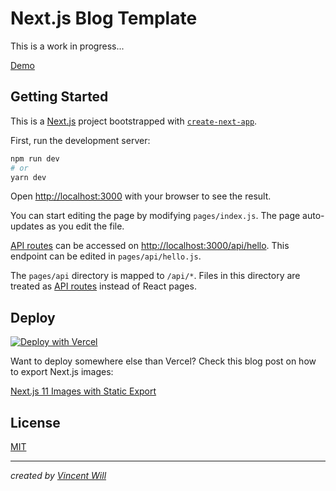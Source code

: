 # Next.js Blog Template

This is a work in progress...

[Demo](https://wwebdev-nextjs-blog-template.vercel.app/)

## Getting Started

This is a [Next.js](https://nextjs.org/) project bootstrapped with [`create-next-app`](https://github.com/vercel/next.js/tree/canary/packages/create-next-app).

First, run the development server:

```bash
npm run dev
# or
yarn dev
```

Open [http://localhost:3000](http://localhost:3000) with your browser to see the result.

You can start editing the page by modifying `pages/index.js`. The page auto-updates as you edit the file.

[API routes](https://nextjs.org/docs/api-routes/introduction) can be accessed on [http://localhost:3000/api/hello](http://localhost:3000/api/hello). This endpoint can be edited in `pages/api/hello.js`.

The `pages/api` directory is mapped to `/api/*`. Files in this directory are treated as [API routes](https://nextjs.org/docs/api-routes/introduction) instead of React pages.


## Deploy

[![Deploy with Vercel](https://vercel.com/button)](https://vercel.com/new/clone?repository-url=https%3A%2F%2Fgithub.com%2Fwwebdev%2Fnextjs-blog-template)

Want to deploy somewhere else than Vercel? Check this blog post on how to export Next.js images:

[Next.js 11 Images with Static Export](https://maxrohde.com/2021/07/25/next-js-11-images-with-static-export/)


## License
[MIT](https://choosealicense.com/licenses/mit/)


---


*created by [Vincent Will](https://twitter.com/wweb_dev)*

